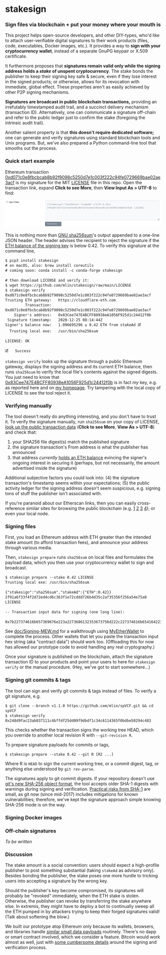 # stakesign

### Sign files via blockchain + put your money where your mouth is

This project helps open-source developers, and other DIY-types, who'd like to attach user-verifiable digital signatures to their work products (files, code, executables, Docker images, etc.). It provides a way to **sign with your cryptocurrency wallet**, instead of a separate GnuPG keypair or X.509 certificate.

It furthermore proposes that **signatures remain valid only while the signing address holds a *stake* of unspent cryptocurrency**. The stake bonds the publisher to keep their signing key safe & secure, even if they lose interest in the signed products; or otherwise, allows for its revocation with immediate, global effect. These properties aren't as easily achieved by other P2P signing mechanisms.

**Signatures are broadcast in public blockchain transactions,** providing an irrefutably timestamped audit trail, and a succinct delivery mechanism (transaction ID). Alternatively, one can communicate a signature off-chain and refer to the public ledger just to confirm the stake (foregoing the intrinsic audit trail).

Another salient property is that **this doesn't require dedicated software;** one can generate and verify signatures using standard blockchain tools and Unix programs. But, we've also prepared a Python command-line tool that smooths out the process.

### Quick start example

Ethereum transaction [0xd071c0e8fbcbcab8b92f9098c5250d7e1c003f222c94fe0729669bae02ae3acf](https://etherscan.io/tx/0xd071c0e8fbcbcab8b92f9098c5250d7e1c003f222c94fe0729669bae02ae3acf) is my signature for the MIT [LICENSE](https://github.com/mlin/stakesign/raw/main/LICENSE) file in this repo. Open the transaction link, expand **Click to see More**, then **View Input As > UTF-8** to find:

[![MEW Send Transaction screenshot](doc/EtherscanData.png)](https://etherscan.io/tx/0xd071c0e8fbcbcab8b92f9098c5250d7e1c003f222c94fe0729669bae02ae3acf)

This is nothing more than [GNU sha256sum](https://www.gnu.org/software/coreutils/manual/html_node/sha2-utilities.html)'s output appended to a one-line JSON header. The header advises the recipient to reject the signature if the [ETH balance of the signing key](https://etherscan.io/address/0x83cee747e4bcff80938ea1056f925d1c24412f0b) is below 0.42. To verify this signature at the command line,

```
$ pip3 install stakesign
# on macOS, also: brew install coreutils
# coming soon: conda install -c conda-forge stakesign

# then download LICENSE and verify it:
$ wget https://github.com/mlin/stakesign/raw/main/LICENSE
$ stakesign verify 0xd071c0e8fbcbcab8b92f9098c5250d7e1c003f222c94fe0729669bae02ae3acf
Trusting ETH gateway:	https://cloudflare-eth.com
         Transaction:	0xd071c0e8fbcbcab8b92f9098c5250d7e1c003f222c94fe0729669bae02ae3acf
    Signer's address:	0x83Cee747E4BCFF80938eA1056F925d1c24412f0b
 Signature timestamp:	2020-12-25 08:14:44Z
Signer's balance now:	1.096695296	≥ 0.42 ETH from stakeAd	🗹
  Trusting local exe:	/usr/bin/sha256sum

LICENSE: OK

🗹	Success
```

`stakesign verify` looks up the signature through a public Ethereum gateway, displays the signing address and its current ETH balance, then runs `sha256sum` to verify the local file's contents against the signed digests. You just need to know that [0x83Cee747E4BCFF80938eA1056F925d1c24412f0b](https://etherscan.io/address/0x83cee747e4bcff80938ea1056f925d1c24412f0b) is in fact *my* key, e.g. as reported here and on [my homepage](https://www.mlin.net/). Try tampering with the local copy of LICENSE to see the tool reject it.

### Verifying manually

The tool doesn't really do anything interesting, and you don't have to trust it. To verify the signature manually, run `sha256sum` on your copy of LICENSE, [look up the public transaction data](https://etherscan.io/tx/0xd071c0e8fbcbcab8b92f9098c5250d7e1c003f222c94fe0729669bae02ae3acf) (**Click to see More**, **View As > UTF-8**) and check that:

1. your SHA256 file digest(s) match the published signature
2. the signature transaction's From address is what the publisher has announced
3. that address *currently* [holds an ETH balance](https://etherscan.io/address/0x83cee747e4bcff80938ea1056f925d1c24412f0b) evincing the signer's ongoing interest in securing it (perhaps, but not necessarily, the amount advertised inside the signature)

Additional subjective factors you could look into: (4) the signature transaction's timestamp seems within your expectations; (5) the public activity ledger for the signing address doesn't seem suspicious, e.g. signing tons of stuff the publisher isn't associated with.

If you're paranoid about our Etherscan links, then you can easily cross-reference similar sites for browsing the public blockchain (e.g. [1](https://ethplorer.io/tx/0xd071c0e8fbcbcab8b92f9098c5250d7e1c003f222c94fe0729669bae02ae3acf) [2](https://blockchair.com/ethereum/transaction/0xd071c0e8fbcbcab8b92f9098c5250d7e1c003f222c94fe0729669bae02ae3acf) [3](https://eth.btc.com/txinfo/0xd071c0e8fbcbcab8b92f9098c5250d7e1c003f222c94fe0729669bae02ae3acf) [4](https://www.blockchain.com/eth/tx/0xd071c0e8fbcbcab8b92f9098c5250d7e1c003f222c94fe0729669bae02ae3acf)); or even your local node.

### Signing files

First, you load an Ethereum address with ETH greater than the intended stake amount (to afford transaction fees), and announce your address through various media.

Then, `stakesign prepare` runs `sha256sum` on local files and formulates the payload data, which you then use your cryptocurrency wallet to sign and broadcast.

```
$ stakesign prepare --stake 0.42 LICENSE
Trusting local exe:	/usr/bin/sha256sum

{"stakesign":"sha256sum","stakeAd":{"ETH":0.42}}
2f91a6f33f4f2d72ed4cd6c363f1e72cddd726b4d35c2af35356f256a54e75a0  LICENSE

-- Transaction input data for signing (one long line):

0x7b227374616b657369676e223a2273686132353673756d222c227374616b654164223a7b22455448223a302e34327d7d0a3266393161366633336634663264373265643463643663333633663165373263646464373236623464333563326166333533353666323536613534653735613020204c4943454e53450a

```

See [doc/Signing-MEW.md](doc/Signing-MEW.md) for a walkthrough using [MyEtherWallet](https://www.myetherwallet.com/) to complete the process. Other wallets that let you paste the transaction input hex string (aka "contract data") should work too. (Offloading this for now has allowed our prototype code to avoid handling any real cryptography.)

Once your signature is published on the blockchain, attach the signature transaction ID to your products and point your users to here for `stakesign verify` or the manual procedure. (Hey, we've got to start somewhere...)

### Signing git commits & tags

The tool can sign and verify git commits & tags instead of files. To verify a git signature, e.g.

```
$ git clone --branch v1.1.0 https://github.com/mlin/spVCF.git && cd spVCF
$ stakesign verify 0x248d9fac23ab037111c4bffdf25dd09f9dbdf1c34c6114365f0bdbe50294c483
```

This checks whether the transaction signs the working tree HEAD, which you override to another local revision R with `--git-revision R`.

To prepare signature payloads for commits or tags,

```
$ stakesign prepare --stake 0.42 --git R [R2 ...]
```

Where R is `HEAD` to sign the current working tree, or a commit digest, tag, or anything else understood by `git rev-parse`.

The signatures apply to git commit digests. If your repository doesn't use [git's new SHA-256 object format](https://github.blog/2020-10-19-git-2-29-released/), the tool accepts older SHA-1 digests with warnings during signing and verification. [Practical risks from SHA-1](https://git-scm.com/docs/hash-function-transition/) are small, as git now (since mid-2017) includes mitigations for known vulnerabilities; therefore, we've kept the signature approach simple knowing SHA-256 mode is on the way.

### Signing Docker images

### Off-chain signatures

*To be written*

### Discussion

The stake amount is a social convention: users should expect a high-profile publisher to post something substantial (taking `stakeAd` as advisory only). Besides bonding the publisher, the stake poses one more hurdle to tricking users into accepting a signature by the wrong key.

Should the publisher's key become compromised, its signatures will probably be "revoked" immediately, when the ETH stake is stolen. Otherwise, the publisher can revoke by transferring the stake anywhere else. In extremis, they might have to deploy a bot to continually sweep all the ETH pumped in by attackers trying to keep their forged signatures valid! (Talk about softening the blow.)

We built our prototype atop Ethereum only because its wallets, browsers, and libraries handle [similar small data payloads](https://medium.com/mycrypto/why-do-we-need-transaction-data-39c922930e92) routinely. There's no dapp or smart contract involved, which we consider a feature. Bitcoin would work almost as well, just with [some cumbersome details](https://ledgerjournal.org/ojs/ledger/article/download/101/93/) around the signing and verification process.
